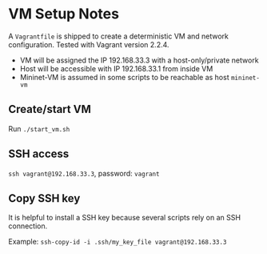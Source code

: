 # VM Setup Notes

A `Vagrantfile` is shipped to create a deterministic VM and network configuration. Tested with Vagrant version 2.2.4.

* VM will be assigned the IP 192.168.33.3 with a host-only/private network
* Host will be accessible with IP 192.168.33.1 from inside VM
* Mininet-VM is assumed in some scripts to be reachable as host `mininet-vm`

## Create/start VM
Run `./start_vm.sh`

## SSH access
`ssh vagrant@192.168.33.3`, password: `vagrant`

## Copy SSH key
It is helpful to install a SSH key because several scripts rely on an SSH connection.

Example: `ssh-copy-id -i .ssh/my_key_file vagrant@192.168.33.3`
